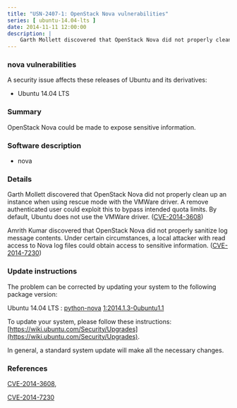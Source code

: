 ```yaml
---
title: "USN-2407-1: OpenStack Nova vulnerabilities"
series: [ ubuntu-14.04-lts ]
date: 2014-11-11 12:00:00
description: |
    Garth Mollett discovered that OpenStack Nova did not properly clean up an instance when using rescue mode with the VMWare driver. A remove authenticated user could exploit this to bypass intended quota limits. By default, Ubuntu does not use the VMWare driver. ([CVE-2014-3608](http://people.ubuntu.com/~ubuntu-security/cve/CVE-2014-3608))
--- 
```

 
### nova vulnerabilities

A security issue affects these releases of Ubuntu and its derivatives:

* Ubuntu 14.04 LTS

### Summary

OpenStack Nova could be made to expose sensitive information. 

### Software description

* nova 

### Details

Garth Mollett discovered that OpenStack Nova did not properly clean up an instance when using rescue mode with the VMWare driver. A remove authenticated user could exploit this to bypass intended quota limits. By default, Ubuntu does not use the VMWare driver. ([CVE-2014-3608](http://people.ubuntu.com/~ubuntu-security/cve/CVE-2014-3608))

Amrith Kumar discovered that OpenStack Nova did not properly sanitize log message contents. Under certain circumstances, a local attacker with read access to Nova log files could obtain access to sensitive information. ([CVE-2014-7230](http://people.ubuntu.com/~ubuntu-security/cve/CVE-2014-7230)) 

### Update instructions

The problem can be corrected by updating your system to the following package version:

Ubuntu 14.04 LTS
 : [python-nova](https://launchpad.net/ubuntu/+source/nova) <span> [1:2014.1.3-0ubuntu1.1](https://launchpad.net/ubuntu/+source/nova/1:2014.1.3-0ubuntu1.1) </span> 

To update your system, please follow these instructions: [https://wiki.ubuntu.com/Security/Upgrades](https://wiki.ubuntu.com/Security/Upgrades).

In general, a standard system update will make all the necessary changes. 

### References

 [CVE-2014-3608](http://people.ubuntu.com/~ubuntu-security/cve/CVE-2014-3608), 

 [CVE-2014-7230](http://people.ubuntu.com/~ubuntu-security/cve/CVE-2014-7230)
 
